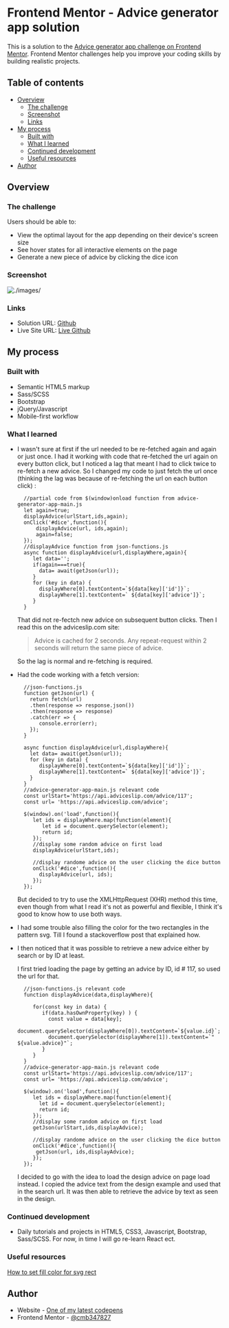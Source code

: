 # Frontend Mentor - Advice generator app solution

This is a solution to the [Advice generator app challenge on Frontend Mentor](https://www.frontendmentor.io/challenges/advice-generator-app-QdUG-13db). Frontend Mentor challenges help you improve your coding skills by building realistic projects.

## Table of contents

- [Overview](#overview)
  - [The challenge](#the-challenge)
  - [Screenshot](#screenshot)
  - [Links](#links)
- [My process](#my-process)
  - [Built with](#built-with)
  - [What I learned](#what-i-learned)
  - [Continued development](#continued-development)
  - [Useful resources](#useful-resources)
- [Author](#author)

## Overview

### The challenge

Users should be able to:

- View the optimal layout for the app depending on their device's screen size
- See hover states for all interactive elements on the page
- Generate a new piece of advice by clicking the dice icon

### Screenshot

![./images/](screenshot.PNG)

### Links

- Solution URL: [Github]()
- Live Site URL: [Live Github]()

## My process

### Built with

- Semantic HTML5 markup
- Sass/SCSS
- Bootstrap
- jQuery/Javascript
- Mobile-first workflow


### What I learned

- I wasn't sure at first if the url needed to be re-fetched again and again or just once.
  I had it working with code that re-fetched the url again on every button click, but I noticed a 
  lag that meant I had to click twice to re-fetch a new advice.
  So I changed my code to just fetch the url once (thinking the lag was because of re-fetching the url on each button click) :
  
  ```
    //partial code from $(window)onload function from advice-generator-app-main.js 
    let again=true;
	displayAdvice(urlStart,ids,again);
	onClick('#dice',function(){
	    displayAdvice(url, ids,again);
		again=false;
    });
	//displayAdvice function from json-functions.js 
	async function displayAdvice(url,displayWhere,again){
	   let data='';
	   if(again===true){
	     data= await(getJson(url)); 
       }
	   for (key in data) {
         displayWhere[0].textContent=`${data[key]['id']}`;
		 displayWhere[1].textContent=` ${data[key]['advice']}`;
       }
    }
	```
	That did not re-fectch new advice on subsequent button clicks.
	Then I read this on the adviceslip.com site:
	> Advice is cached for 2 seconds. Any repeat-request within 2 seconds will return the same piece of advice.
  
    So the lag is normal and re-fetching is required.
-   Had the code working with a fetch version:
    ```
	  //json-functions.js
	  function getJson(url) {
        return fetch(url)
        .then(response => response.json())
        .then(response => response)
        .catch(err => {
           console.error(err);
        });  
      }

      async function displayAdvice(url,displayWhere){
	    let data= await(getJson(url)); 
	    for (key in data) {
           displayWhere[0].textContent=`${data[key]['id']}`;
		   displayWhere[1].textContent=` ${data[key]['advice']}`;
        }
      }
	  //advice-generator-app-main.js relevant code
	  const urlStart='https://api.adviceslip.com/advice/117';
      const url= 'https://api.adviceslip.com/advice';

      $(window).on('load',function(){
	     let ids = displayWhere.map(function(element){
		    let id = document.querySelector(element);
		    return id;
	     });
	     //display some random advice on first load
	     displayAdvice(urlStart,ids);
 
	     //display randome advice on the user clicking the dice button
	     onClick('#dice',function(){
	       displayAdvice(url, ids);
         });
      });
	```
	But decided to try to use the XMLHttpRequest (XHR) method this time, even though from what I read it's not as 
	powerful and flexible, I think it's good to know how to use both ways.
-   I had some trouble also filling the color for the two rectangles in the pattern svg.
    Till I found a stackoverflow post that explained how.
-   I then noticed that it was possible to retrieve a new advice either by search or by ID at least.
    
	I first tried loading the page by getting an advice by ID, id # 117, so used the url for that.
	```
	  //json-functions.js relevant code
	  function displayAdvice(data,displayWhere){
	
	     for(const key in data) {
            if(data.hasOwnProperty(key) ) {
		      const value = data[key];
              document.querySelector(displayWhere[0]).textContent=`${value.id}`;
		      document.querySelector(displayWhere[1]).textContent=`" ${value.advice}"`;
            }
         }
      }
      //advice-generator-app-main.js relevant code
      const urlStart='https://api.adviceslip.com/advice/117';
      const url= 'https://api.adviceslip.com/advice';

      $(window).on('load',function(){
	     let ids = displayWhere.map(function(element){
		   let id = document.querySelector(element);
		   return id;
	     });
	     //display some random advice on first load
	     getJson(urlStart,ids,displayAdvice);

	     //display randome advice on the user clicking the dice button
	     onClick('#dice',function(){
	      getJson(url, ids,displayAdvice);
         });
      });	  
	```
	I decided to go with the idea to load the design advice on page load instead.
	I copied the advice text from the design example and used that in the search url.
	It was then able to retrieve the advice by text as seen in the design. 

### Continued development

- Daily tutorials and projects in HTML5, CSS3, Javascript, Bootstrap, Sass/SCSS. For now, in time I will go re-learn React ect.

### Useful resources

[How to set fill color for svg rect](https://stackoverflow.com/questions/48023788/how-to-set-fill-color-for-svg-rect)

## Author

- Website - [One of my latest codepens](https://codepen.io/cynthiab72/pen/oNybYON)
- Frontend Mentor - [@cmb347827](https://www.frontendmentor.io/profile/cmb347827)

